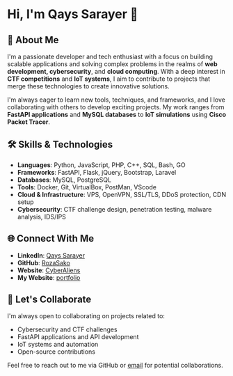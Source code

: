 
# Hi, I'm Qays Sarayer 👋

## 🚀 About Me

I'm a passionate developer and tech enthusiast with a focus on building scalable applications and solving complex problems in the realms of **web development, cybersecurity**, and **cloud computing**. With a deep interest in **CTF competitions** and **IoT systems**, I aim to contribute to projects that merge these technologies to create innovative solutions.

I'm always eager to learn new tools, techniques, and frameworks, and I love collaborating with others to develop exciting projects. My work ranges from **FastAPI applications** and **MySQL databases** to **IoT simulations** using **Cisco Packet Tracer**.

## 🛠️ Skills & Technologies

- **Languages**: Python, JavaScript, PHP, C++, SQL, Bash, GO
- **Frameworks**: FastAPI, Flask, jQuery, Bootstrap, Laravel
- **Databases**: MySQL, PostgreSQL
- **Tools**: Docker, Git, VirtualBox, PostMan, VScode
- **Cloud & Infrastructure**: VPS, OpenVPN, SSL/TLS, DDoS protection, CDN setup
- **Cybersecurity**: CTF challenge design, penetration testing, malware analysis, IDS/IPS

 
 

## 🌐 Connect With Me

- **LinkedIn**: [Qays Sarayer](https://linkedin.com/in/qays-sarayer)
- **GitHub**: [RozaSako](https://github.com/qays3)
- **Website**: [CyberAliens](https://cyberalien.net)
- **My Website**: [portfolio](https://qayssarayra.com/)
## 💬 Let's Collaborate

I'm always open to collaborating on projects related to:

- Cybersecurity and CTF challenges
- FastAPI applications and API development
- IoT systems and automation
- Open-source contributions

Feel free to reach out to me via GitHub or [email](mailto:info@qayssarayra.com) for potential collaborations.

 
